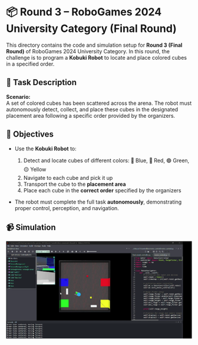 # 📦 Round 3 – RoboGames 2024 University Category (Final Round)

This directory contains the code and simulation setup for **Round 3 (Final Round)** of RoboGames 2024 University Category. In this round, the challenge is to program a **Kobuki Robot** to locate and place colored cubes in a specified order.

## 🧠 Task Description

**Scenario:**  
A set of colored cubes has been scattered across the arena. The robot must autonomously detect, collect, and place these cubes in the designated placement area following a specific order provided by the organizers.

## 🎯 Objectives

- Use the **Kobuki Robot** to:
  1. Detect and locate cubes of different colors: 🔵 Blue, 🔴 Red, 🟢 Green, 🟡 Yellow
  2. Navigate to each cube and pick it up
  3. Transport the cube to the **placement area**
  4. Place each cube in the **correct order** specified by the organizers

- The robot must complete the full task **autonomously**, demonstrating proper control, perception, and navigation.

## 📹 Simulation

![Watch Demo](round_3.png)

